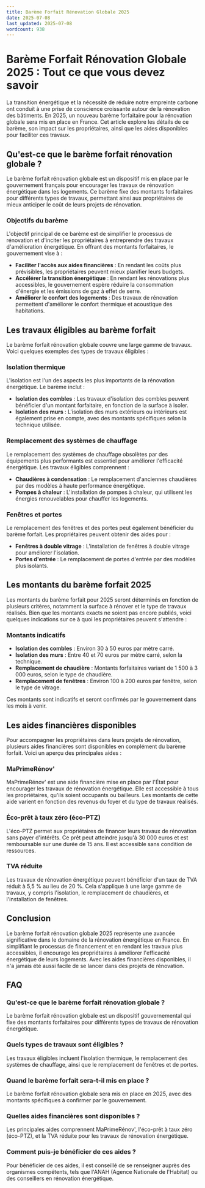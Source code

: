 ```yaml
---
title: Barème Forfait Rénovation Globale 2025
date: 2025-07-08
last_updated: 2025-07-08
wordcount: 938
---
```


# Barème Forfait Rénovation Globale 2025 : Tout ce que vous devez savoir

La transition énergétique et la nécessité de réduire notre empreinte carbone ont conduit à une prise de conscience croissante autour de la rénovation des bâtiments. En 2025, un nouveau barème forfaitaire pour la rénovation globale sera mis en place en France. Cet article explore les détails de ce barème, son impact sur les propriétaires, ainsi que les aides disponibles pour faciliter ces travaux.

## Qu'est-ce que le barème forfait rénovation globale ?

Le barème forfait rénovation globale est un dispositif mis en place par le gouvernement français pour encourager les travaux de rénovation énergétique dans les logements. Ce barème fixe des montants forfaitaires pour différents types de travaux, permettant ainsi aux propriétaires de mieux anticiper le coût de leurs projets de rénovation.

### Objectifs du barème

L'objectif principal de ce barème est de simplifier le processus de rénovation et d'inciter les propriétaires à entreprendre des travaux d'amélioration énergétique. En offrant des montants forfaitaires, le gouvernement vise à :

- **Faciliter l'accès aux aides financières** : En rendant les coûts plus prévisibles, les propriétaires peuvent mieux planifier leurs budgets.
- **Accélérer la transition énergétique** : En rendant les rénovations plus accessibles, le gouvernement espère réduire la consommation d'énergie et les émissions de gaz à effet de serre.
- **Améliorer le confort des logements** : Des travaux de rénovation permettent d'améliorer le confort thermique et acoustique des habitations.

## Les travaux éligibles au barème forfait

Le barème forfait rénovation globale couvre une large gamme de travaux. Voici quelques exemples des types de travaux éligibles :

### Isolation thermique

L'isolation est l'un des aspects les plus importants de la rénovation énergétique. Le barème inclut :

- **Isolation des combles** : Les travaux d'isolation des combles peuvent bénéficier d'un montant forfaitaire, en fonction de la surface à isoler.
- **Isolation des murs** : L'isolation des murs extérieurs ou intérieurs est également prise en compte, avec des montants spécifiques selon la technique utilisée.

### Remplacement des systèmes de chauffage

Le remplacement des systèmes de chauffage obsolètes par des équipements plus performants est essentiel pour améliorer l'efficacité énergétique. Les travaux éligibles comprennent :

- **Chaudières à condensation** : Le remplacement d'anciennes chaudières par des modèles à haute performance énergétique.
- **Pompes à chaleur** : L'installation de pompes à chaleur, qui utilisent les énergies renouvelables pour chauffer les logements.

### Fenêtres et portes

Le remplacement des fenêtres et des portes peut également bénéficier du barème forfait. Les propriétaires peuvent obtenir des aides pour :

- **Fenêtres à double vitrage** : L'installation de fenêtres à double vitrage pour améliorer l'isolation.
- **Portes d'entrée** : Le remplacement de portes d'entrée par des modèles plus isolants.

## Les montants du barème forfait 2025

Les montants du barème forfait pour 2025 seront déterminés en fonction de plusieurs critères, notamment la surface à rénover et le type de travaux réalisés. Bien que les montants exacts ne soient pas encore publiés, voici quelques indications sur ce à quoi les propriétaires peuvent s'attendre :

### Montants indicatifs

- **Isolation des combles** : Environ 30 à 50 euros par mètre carré.
- **Isolation des murs** : Entre 40 et 70 euros par mètre carré, selon la technique.
- **Remplacement de chaudière** : Montants forfaitaires variant de 1 500 à 3 000 euros, selon le type de chaudière.
- **Remplacement de fenêtres** : Environ 100 à 200 euros par fenêtre, selon le type de vitrage.

Ces montants sont indicatifs et seront confirmés par le gouvernement dans les mois à venir.

## Les aides financières disponibles

Pour accompagner les propriétaires dans leurs projets de rénovation, plusieurs aides financières sont disponibles en complément du barème forfait. Voici un aperçu des principales aides :

### MaPrimeRénov'

MaPrimeRénov' est une aide financière mise en place par l'État pour encourager les travaux de rénovation énergétique. Elle est accessible à tous les propriétaires, qu'ils soient occupants ou bailleurs. Les montants de cette aide varient en fonction des revenus du foyer et du type de travaux réalisés.

### Éco-prêt à taux zéro (éco-PTZ)

L'éco-PTZ permet aux propriétaires de financer leurs travaux de rénovation sans payer d'intérêts. Ce prêt peut atteindre jusqu'à 30 000 euros et est remboursable sur une durée de 15 ans. Il est accessible sans condition de ressources.

### TVA réduite

Les travaux de rénovation énergétique peuvent bénéficier d'un taux de TVA réduit à 5,5 % au lieu de 20 %. Cela s'applique à une large gamme de travaux, y compris l'isolation, le remplacement de chaudières, et l'installation de fenêtres.

## Conclusion

Le barème forfait rénovation globale 2025 représente une avancée significative dans le domaine de la rénovation énergétique en France. En simplifiant le processus de financement et en rendant les travaux plus accessibles, il encourage les propriétaires à améliorer l'efficacité énergétique de leurs logements. Avec les aides financières disponibles, il n'a jamais été aussi facile de se lancer dans des projets de rénovation.

## FAQ

### Qu'est-ce que le barème forfait rénovation globale ?

Le barème forfait rénovation globale est un dispositif gouvernemental qui fixe des montants forfaitaires pour différents types de travaux de rénovation énergétique.

### Quels types de travaux sont éligibles ?

Les travaux éligibles incluent l'isolation thermique, le remplacement des systèmes de chauffage, ainsi que le remplacement de fenêtres et de portes.

### Quand le barème forfait sera-t-il mis en place ?

Le barème forfait rénovation globale sera mis en place en 2025, avec des montants spécifiques à confirmer par le gouvernement.

### Quelles aides financières sont disponibles ?

Les principales aides comprennent MaPrimeRénov', l'éco-prêt à taux zéro (éco-PTZ), et la TVA réduite pour les travaux de rénovation énergétique.

### Comment puis-je bénéficier de ces aides ?

Pour bénéficier de ces aides, il est conseillé de se renseigner auprès des organismes compétents, tels que l'ANAH (Agence Nationale de l'Habitat) ou des conseillers en rénovation énergétique.